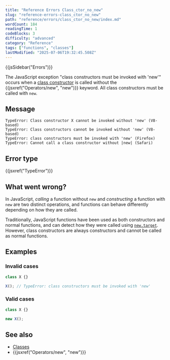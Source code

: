 ```yaml
---
title: "Reference Errors Class_ctor_no_new"
slug: "reference-errors-class_ctor_no_new"
path: "reference/errors/class_ctor_no_new/index.md"
wordCount: 184
readingTime: 1
codeBlocks: 3
difficulty: "advanced"
category: "Reference"
tags: ["functions", "classes"]
lastModified: "2025-07-06T19:32:45.508Z"
---
```



{{jsSidebar("Errors")}}

The JavaScript exception "class constructors must be invoked with 'new'" occurs when a [class constructor](/en-US/docs/Web/JavaScript/Reference/Classes) is called without the {{jsxref("Operators/new", "new")}} keyword. All class constructors must be called with `new`.

## Message

```plain
TypeError: Class constructor X cannot be invoked without 'new' (V8-based)
TypeError: Class constructors cannot be invoked without 'new' (V8-based)
TypeError: class constructors must be invoked with 'new' (Firefox)
TypeError: Cannot call a class constructor without |new| (Safari)
```

## Error type

{{jsxref("TypeError")}}

## What went wrong?

In JavaScript, _calling_ a function without `new` and _constructing_ a function with `new` are two distinct operations, and functions can behave differently depending on how they are called.

Traditionally, JavaScript functions have been used as both constructors and normal functions, and can detect how they were called using [`new.target`](/en-US/docs/Web/JavaScript/Reference/Operators/new.target). However, class constructors are always constructors and cannot be called as normal functions.

## Examples

### Invalid cases

```js example-bad
class X {}

X(); // TypeError: class constructors must be invoked with 'new'
```

### Valid cases

```js example-good
class X {}

new X();
```

## See also

- [Classes](/en-US/docs/Web/JavaScript/Reference/Classes)
- {{jsxref("Operators/new", "new")}}
